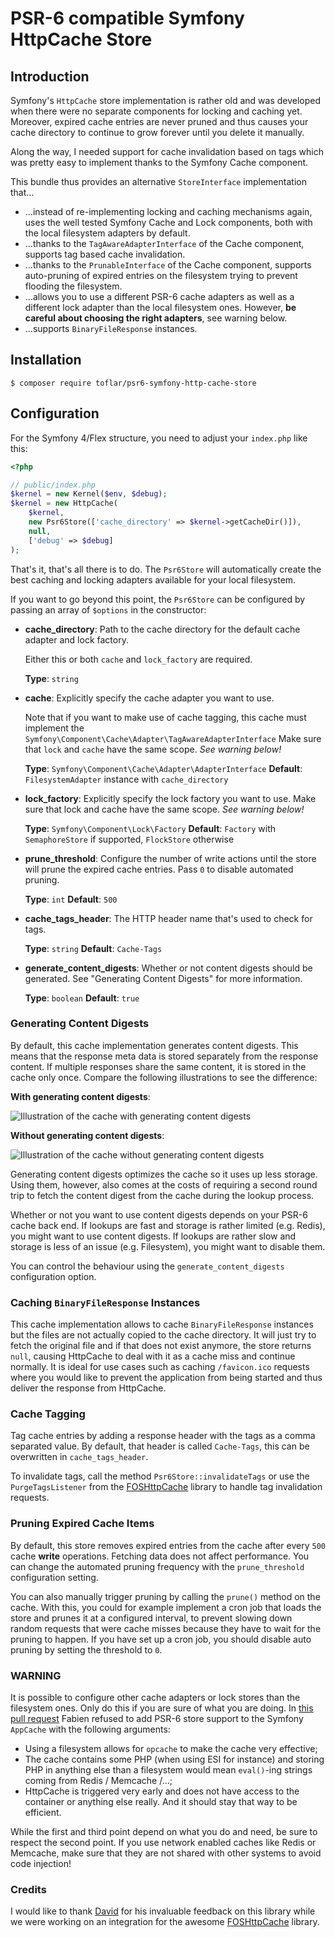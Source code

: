 # PSR-6 compatible Symfony HttpCache Store

## Introduction

Symfony's `HttpCache` store implementation is rather old and was developed
when there were no separate components for locking and caching yet. Moreover, 
expired cache entries are never pruned and thus causes your cache directory
to continue to grow forever until you delete it manually.

Along the way, I needed support for cache invalidation based on tags which was
pretty easy to implement thanks to the Symfony Cache component.

This bundle thus provides an alternative `StoreInterface` implementation
that…

* …instead of re-implementing locking and caching mechanisms again, uses the well
tested Symfony Cache and Lock components, both with the local filesystem adapters
by default.
* …thanks to the `TagAwareAdapterInterface` of the Cache component, supports tag
based cache invalidation.
* …thanks to the `PrunableInterface` of the Cache component, supports auto-pruning
of expired entries on the filesystem trying to prevent flooding the filesystem.
* …allows you to use a different PSR-6 cache adapters as well as a different 
lock adapter than the local filesystem ones.
 However, **be careful about choosing the right adapters**, see warning below.
* …supports `BinaryFileResponse` instances.

## Installation

```
$ composer require toflar/psr6-symfony-http-cache-store
```

## Configuration

For the Symfony 4/Flex structure, you need to adjust your `index.php` like this:

```php
<?php

// public/index.php
$kernel = new Kernel($env, $debug);
$kernel = new HttpCache(
    $kernel,
    new Psr6Store(['cache_directory' => $kernel->getCacheDir()]),
    null,
    ['debug' => $debug]
);
```

That's it, that's all there is to do. The `Psr6Store` will automatically
create the best caching and locking adapters available for your local filesystem.

If you want to go beyond this point, the `Psr6Store` can be configured by
passing an array of `$options` in the constructor:

* **cache_directory**: Path to the cache directory for the default cache
  adapter and lock factory.

  Either this or both `cache` and `lock_factory` are required.

  **Type**: `string`

* **cache**: Explicitly specify the cache adapter you want to use.

  Note that if you want to make use of cache tagging, this cache must
  implement the `Symfony\Component\Cache\Adapter\TagAwareAdapterInterface`
  Make sure that `lock` and `cache` have the same scope. *See warning below!*

  **Type**: `Symfony\Component\Cache\Adapter\AdapterInterface`
  **Default**: `FilesystemAdapter` instance with `cache_directory`

* **lock_factory**: Explicitly specify the lock factory you want to use. Make
  sure that lock and cache have the same scope. *See warning below!*

  **Type**: `Symfony\Component\Lock\Factory`
  **Default**: `Factory` with `SemaphoreStore` if supported, `FlockStore` otherwise

* **prune_threshold**: Configure the number of write actions until the store
  will prune the expired cache entries. Pass `0` to disable automated pruning.

  **Type**: `int`
  **Default**: `500`

* **cache_tags_header**: The HTTP header name that's used to check for tags.

  **Type**: `string`
  **Default**: `Cache-Tags`

* **generate_content_digests**: Whether or not content digests should be generated.
  See "Generating Content Digests" for more information.

  **Type**: `boolean`
  **Default**: `true`
  
### Generating Content Digests

By default, this cache implementation generates content digests.
This means that the response meta data is stored separately from the
response content. If multiple responses share the same content, it
is stored in the cache only once.
Compare the following illustrations to see the difference:

**With generating content digests**:

![Illustration of the cache with generating content digests](docs/with_content_digests.svg)

**Without generating content digests**:

![Illustration of the cache without generating content digests](docs/without_content_digests.svg)

Generating content digests optimizes the cache so it uses up less
storage. Using them, however, also comes at the costs of requiring
a second round trip to fetch the content digest from the cache during
the lookup process.

Whether or not you want to use content digests depends on your PSR-6
cache back end. If lookups are fast and storage is rather limited (e.g. Redis),
you might want to use content digests. If lookups are rather slow and
storage is less of an issue (e.g. Filesystem), you might want to disable
them.

You can control the behaviour using the `generate_content_digests` configuration
option.
  
### Caching `BinaryFileResponse` Instances

This cache implementation allows to cache `BinaryFileResponse` instances but
the files are not actually copied to the cache directory. It will just try to
fetch the original file and if that does not exist anymore, the store returns
`null`, causing HttpCache to deal with it as a cache miss and continue normally.
It is ideal for use cases such as caching `/favicon.ico` requests where you would
like to prevent the application from being started and thus deliver the response
from HttpCache.

### Cache Tagging

Tag cache entries by adding a response header with the tags as a comma 
separated value. By default, that header is called `Cache-Tags`, this can be
overwritten in `cache_tags_header`.

To invalidate tags, call the method `Psr6Store::invalidateTags` or use the
`PurgeTagsListener` from the [FOSHttpCache][3] library to handle tag 
invalidation requests.

### Pruning Expired Cache Items

By default, this store removes expired entries from the cache after every `500`
cache **write** operations. Fetching data does not affect performance.
You can change the automated pruning frequency with the `prune_threshold`
configuration setting.

You can also manually trigger pruning by calling the `prune()` method on the
cache. With this, you could for example implement a cron job that loads the store
and prunes it at a configured interval, to prevent slowing down random requests
that were cache misses because they have to wait for the pruning to happen. If you
have set up a cron job, you should disable auto pruning by setting the threshold
to `0`.

### WARNING

It is possible to configure other cache adapters or lock stores than the
filesystem ones. Only do this if you are sure of what you are doing. In
[this pull request][1] Fabien refused to add PSR-6 store support to
the Symfony `AppCache` with the following arguments:

* Using a filesystem allows for `opcache` to make the cache very
  effective;
* The cache contains some PHP (when using ESI for instance) and storing
  PHP in anything else than a filesystem would mean `eval()`-ing
  strings coming from Redis / Memcache /...;
* HttpCache is triggered very early and does not have access to the
  container or anything else really. And it should stay that way to be
  efficient.

While the first and third point depend on what you do and need, be sure to
respect the second point. If you use network enabled caches like Redis or
Memcache, make sure that they are not shared with other systems to avoid code
injection!


### Credits

I would like to thank [David][2] for his invaluable feedback on this library
while we were working on an integration for the awesome [FOSHttpCache][3] library.

[1]: https://github.com/symfony/symfony/pull/20061#issuecomment-313339092
[2]: https://github.com/dbu
[3]: https://github.com/FriendsOfSymfony/FOSHttpCache
